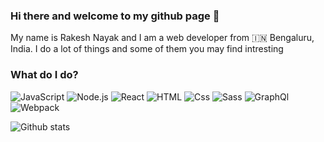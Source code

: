 ### Hi there and welcome to my github page 👋

My name is Rakesh Nayak and I am a web developer from :india: Bengaluru, India. I do a lot of things and some of them you may find intresting 

### What do I do?
<p>
  <img alt="JavaScript" src="https://img.shields.io/badge/JavaScript-F7DF1E?logo=javascript&logoColor=white&style=for-the-badge" />
  <img alt="Node.js" src="https://img.shields.io/badge/nodejs-339933?logo=graphql&logoColor=white&style=for-the-badge" />
  <img alt="React" src="https://img.shields.io/badge/React-61DAFB?logo=react&logoColor=white&style=for-the-badge" />
  <img alt="HTML" src="https://img.shields.io/badge/HTML-E34F26?logo=html5&logoColor=white&style=for-the-badge" />
  <img alt="Css" src="https://img.shields.io/badge/CSS-1572B6?logo=css3&logoColor=white&style=for-the-badge" />
  <img alt="Sass" src="https://img.shields.io/badge/Sass-CC6699?logo=sass&logoColor=white&style=for-the-badge" />
  <img alt="GraphQl" src="https://img.shields.io/badge/GraphQL-E10098?logo=graphql&logoColor=white&style=for-the-badge" />
  <img alt="Webpack" src="https://img.shields.io/badge/WEBPACK-8DD6F9?logo=webpack&logoColor=white&style=for-the-badge" />
</p>

![Github stats](https://github-readme-stats.vercel.app/api?username=rakesh-nayak&title_color=FD9047&icon_color=FD9047&text_color=0C2233&show_icons=true&count-private=true&custom_title=GitHub+Stats)


<!--
**rakesh-nayak/rakesh-nayak** is a ✨ _special_ ✨ repository because its `README.md` (this file) appears on your GitHub profile.

Here are some ideas to get you started:

- 🔭 I’m currently working on ...
- 🌱 I’m currently learning ...
- 👯 I’m looking to collaborate on ...
- 🤔 I’m looking for help with ...
- 💬 Ask me about ...
- 📫 How to reach me: ...
- 😄 Pronouns: ...
- ⚡ Fun fact: ...

<img
  src="https://github-readme-stats.vercel.app/api/top-langs/?username=rakesh-nayak"
/>

-->
